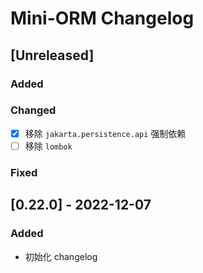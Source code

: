 <!-- Keep a Changelog guide -> https://keepachangelog.com -->

# Mini-ORM Changelog

## [Unreleased]

### Added

### Changed

- [x] 移除 `jakarta.persistence.api` 强制依赖
- [ ] 移除 `lombok`

### Fixed

## [0.22.0] - 2022-12-07

### Added

- 初始化 changelog
